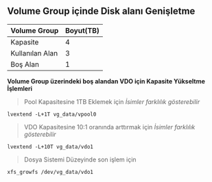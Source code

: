 ## Volume Group içinde Disk alanı Genişletme

| Volume Group | Boyut(TB)|
|--|--|
| Kapasite |  4|
| Kullanılan Alan| 3 |
| Boş Alan| 1 |

**Volume Group üzerindeki boş alandan VDO için Kapasite Yükseltme İşlemleri**

> Pool Kapasitesine 1TB Eklemek için
> *İsimler farklılık gösterebilir*

    lvextend -L+1T vg_data/vpool0 

> VDO Kapasitesine 10:1 oranında arttırmak için
> *İsimler farklılık gösterebilir*

    lvextend -L+10T vg_data/vdo1

> Dosya Sistemi Düzeyinde son işlem için

    xfs_growfs /dev/vg_data/vdo1
